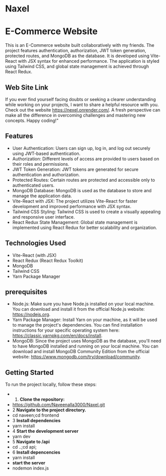 # Naxel
# E-Commerce Website


This is an E-Commerce website built collaboratively with my friends. The project features authentication, authorization, JWT token generation, protected routes, and MongoDB as the database. It is developed using Vite-React with JSX syntax for enhanced performance. The application is styled using Tailwind CSS, and global state management is achieved through React Redux.

## Web Site Link
If you ever find yourself facing doubts or seeking a clearer understanding while working on your projects, I want to share a helpful resource with you. Check out the website https://nexel.onrender.com/. A fresh perspective can make all the difference in overcoming challenges and mastering new concepts. Happy coding!"

## Features

- User Authentication: Users can sign up, log in, and log out securely using JWT-based authentication.
- Authorization: Different levels of access are provided to users based on their roles and permissions.
- JWT Token Generation: JWT tokens are generated for secure authentication and authorization.
- Protected Routes: Certain routes are protected and accessible only to authenticated users.
- MongoDB Database: MongoDB is used as the database to store and manage the application data.
- Vite-React with JSX: The project utilizes Vite-React for faster development and improved performance with JSX syntax.
- Tailwind CSS Styling: Tailwind CSS is used to create a visually appealing and responsive user interface.
- React Redux State Management: Global state management is implemented using React Redux for better scalability and organization.

## Technologies Used

- Vite-React (with JSX)
- React Redux (React Redux Toolkit)
- MongoDB
- Tailwind CSS
- Yarn Package Manager

## prerequisites
- Node.js: Make sure you have Node.js installed on your local machine. You can download and install it from the official Node.js website: https://nodejs.org.
- Yarn Package Manager: Install Yarn on your machine, as it will be used to manage the project's dependencies. You can find installation instructions for your specific operating system here: https://classic.yarnpkg.com/en/docs/install.
- MongoDB: Since the project uses MongoDB as the database, you'll need to have MongoDB installed and running on your local machine. You can download and install MongoDB Community Edition from the official website: https://www.mongodb.com/try/download/community.

## Getting Started

To run the project locally, follow these steps:

- 1. **Clone the repository:**
- https://github.com/Naveenalla3000/Naxel.git
- 2  **Navigate to the project directory.**
- cd naveen;cd frontend
- 3 **Install dependencies**
- yarn install
- 4 **Start the development server**
- yarn dev
- 5 **Navigate to /api**
- cd ..;cd api;
- 6 **Install depencencies**
- yarn install
- **start the server**
- nodemon index.js 
